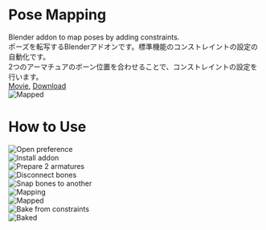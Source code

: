 # Pose Mapping
Blender addon to map poses by adding constraints.  
ポーズを転写するBlenderアドオンです。標準機能のコンストレイントの設定の自動化です。  
2つのアーマチュアのボーン位置を合わせることで、コンストレイントの設定を行います。  
[Movie](https://www.youtube.com/watch?v=mSZ_HmwA3qk), [Download](https://fujisunflower.booth.pm/items/1883921)  
![Mapped](https://user-images.githubusercontent.com/20571538/75976601-17224180-5f1e-11ea-8819-d5a1d9a04b6f.png)  
# How to Use
![Open preference](https://user-images.githubusercontent.com/20571538/75975469-eb05c100-5f1b-11ea-8e8f-c5c30a90dbd7.png)  
![Install addon](https://user-images.githubusercontent.com/20571538/75975476-ee00b180-5f1b-11ea-8c06-1baa15ad8854.png)  
![Prepare 2 armatures](https://user-images.githubusercontent.com/20571538/75975916-bc3c1a80-5f1c-11ea-9adf-85a3eeac2c3a.png)  
![Disconnect bones](https://user-images.githubusercontent.com/20571538/75976049-01f8e300-5f1d-11ea-8815-7b05c2bce0de.png)  
![Snap bones to another](https://user-images.githubusercontent.com/20571538/75976402-b7c43180-5f1d-11ea-96ac-4a697d31e692.png)  
![Mapping](https://user-images.githubusercontent.com/20571538/75976502-eb9f5700-5f1d-11ea-8722-e208e1e91211.png)  
![Mapped](https://user-images.githubusercontent.com/20571538/75976601-17224180-5f1e-11ea-8819-d5a1d9a04b6f.png)  
![Bake from constraints](https://user-images.githubusercontent.com/20571538/75976756-62d4eb00-5f1e-11ea-952d-79425b852d75.png)  
![Baked](https://user-images.githubusercontent.com/20571538/75976952-b6dfcf80-5f1e-11ea-929c-616f051d86a5.png)  



